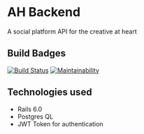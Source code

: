 # AH Backend
A social platform API for the creative at heart

## Build Badges
[![Build Status](https://travis-ci.org/walimike/ah_backend.svg?branch=develop)](https://travis-ci.org/walimike/ah_backend)
[![Maintainability](https://api.codeclimate.com/v1/badges/68f2083a4066a9e468b3/maintainability)](https://codeclimate.com/github/walimike/ah_backend/maintainability)

## Technologies used
- Rails 6.0 
- Postgres QL
- JWT Token for authentication

